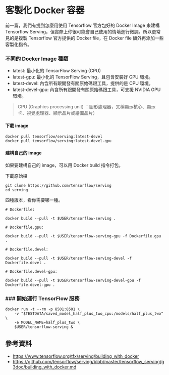 # 客製化 Docker 容器

前一篇，我們有提到怎麼用使用 Tensorflow 官方包好的 Docker Image 來建構 Tensorflow Serving，但實際上你很可能會自己使用的情境進行微調。所以更常見的是複製 Tensorflow 官方提供的 Docker file，在 Docker file 額外再添加一些客製化指令。

### 不同的 Docker Image 種類

- latest: 最小化的 TensorFlow Serving (CPU)
- latest-gpu: 最小化的 TensorFlow Serving，且包含安裝好 GPU 環境。
- latest-devel: 內含所有跟開發有關原始碼跟工具，提供的是 CPU 環境。
- latest-devel-gpu: 內含所有跟開發有關原始碼跟工具，可支援 NVIDIA GPU 環境。

> CPU (Graphics processing unit) ：圖形處理器，又稱顯示核心、顯示卡、視覺處理器、顯示晶片或繪圖晶片）

#### 下載 image

```
docker pull tensorflow/serving:latest-devel
docker pull tensorflow/serving:latest-devel-gpu
```

#### 建構自己的 image

如果要建構自己的 image，可以用 Docker build 指令打包。

下載原始檔

```
git clone https://github.com/tensorflow/serving
cd serving
```

四種版本，看你需要哪一種。

```
# Dockerfile:

docker build --pull -t $USER/tensorflow-serving .

# Dockerfile.gpu:

docker build --pull -t $USER/tensorflow-serving-gpu -f Dockerfile.gpu .

# Dockerfile.devel:

docker build --pull -t $USER/tensorflow-serving-devel -f Dockerfile.devel .

# Dockerfile.devel-gpu:

docker build --pull -t $USER/tensorflow-serving-devel-gpu -f Dockerfile.devel-gpu .
```

### ### 開始運行 TensorFlow 服務

```
docker run -t --rm -p 8501:8501 \
    -v "$TESTDATA/saved_model_half_plus_two_cpu:/models/half_plus_two" \
    -e MODEL_NAME=half_plus_two \
    $USER/tensorflow-serving &
```

## 參考資料

- <https://www.tensorflow.org/tfx/serving/building_with_docker>
- <https://github.com/tensorflow/serving/blob/master/tensorflow_serving/g3doc/building_with_docker.md>
